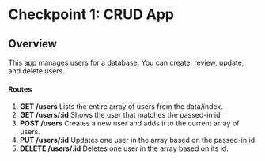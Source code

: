 # Checkpoint 1: CRUD App
## Overview
This app manages users for a database. You can create, review, update, and delete users. 
  #### Routes
  1. **GET /users**  Lists the entire array of users from the data/index.
  2. **GET /users/:id**  Shows the user that matches the passed-in id.
  3. **POST /users**  Creates a new user and adds it to the current array of users.
  4. **PUT /users/:id**  Updates one user in the array based on the passed-in id.
  5. **DELETE /users/:id** Deletes one user in the array based on its id.
